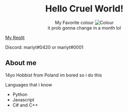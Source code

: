 <h1 align="center">Hello Cruel World!</h1>
<p align="center">
  My Favorite colour
  <img src="https://www.thecolorapi.com/id?format=svg&named=false&hex=fab743" alt="Colour"></img><br/>
  it prob gonna change in a month lol
</p>
<a href="https://replit.com/@M2rsho">My Replit</a>
<p>Discord: mariyt#0420 or mariyt#0001</p>
<h2>About me</h2>
<p>14yo Hobbist from Poland im bored so i do this</p>
<p>Languages that i know</p>
<ul>
  <li>Python</li>
  <li>Javascript</li>
  <li>C# and C++</li>
<ul/>

